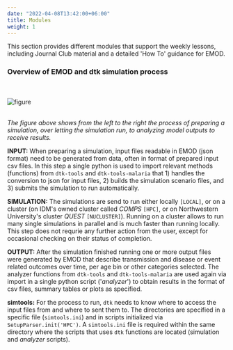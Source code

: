 ```yaml
---
date: "2022-04-08T13:42:00+06:00"
title: Modules
weight: 1
---
```




This section provides different modules that support the weekly lessons, including Journal Club material and a detailed 'How To' guidance for EMOD.

### Overview of EMOD and dtk simulation process
</br> </br> 
![figure](/images/emod_dtk_overview_figure.png)
</br> </br> 
<!--___Overview of EMOD and dtk simulation process.___</br> -->
_The figure above shows from the left to the right the process of preparing a simulation, over letting the simulation run, to analyzing model outputs to receive results._  

__INPUT:__ When preparing a simulation, input files readable in EMOD (json format) need to be generated from data, often in format of prepared input csv files. In this step a single python is used to import relevant methods (functions) from `dtk-tools` and `dtk-tools-malaria` that 1) handles the conversion to json for input files, 2) builds the simulation scenario files, and 3) submits the simulation to run automatically.   

__SIMULATION:__ 
The simulations are send to run either locally `[LOCAL]`, or on a cluster (on IDM's owned cluster called _COMPS_  `[HPC]`, or on Northwestern University's cluster _QUEST_  `[NUCLUSTER]`). Running on a cluster allows to run many single simulations in parallel and is much faster than running locally. This step does not requrie any further action from the user, except for occasional checking on their status of completion.


__OUTPUT:__ After the simulation finished running one or more output files were generated by EMOD that describe transmission and disease or event related outcomes over time, per age bin or other categories selected. The analyzer functions from `dtk-tools` and `dtk-tools-malaria` are used again via import in a single python script ('_analyzer_') to obtain results in the format of csv files, summary tables or plots as specified.   


__simtools:__ For the process to run, `dtk` needs to know where to access the input files from and where to sent them to. The directories are specified in a specific file (`simtools.ini`) and in scripts initialized via `SetupParser.init('HPC')`. A `simtools.ini` file is required within the same directory where the scripts that uses `dtk` functions are located (simulation and _analyzer_ scripts).
